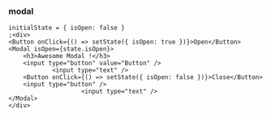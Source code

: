 ### modal

    initialState = { isOpen: false }
    ;<div>
    <Button onClick={() => setState({ isOpen: true })}>Open</Button>
    <Modal isOpen={state.isOpen}>
        <h3>Awesome Modal !</h3>
        <input type="button" value="Button" />
                <input type="text" />
        <Button onClick={() => setState({ isOpen: false })}>Close</Button>
        <input type="button" />
                        <input type="text" />
    </Modal>
    </div>

